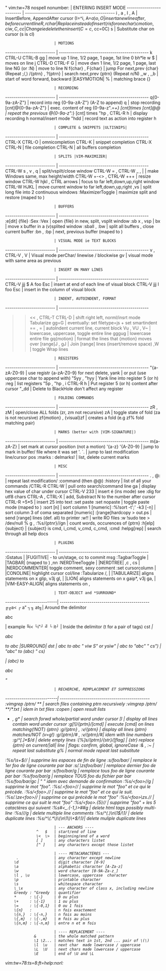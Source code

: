 " vim:tw=78 nospell nonumber:
                          | ENTERING INSERT MODE
------------------------- | ---------------------------------------------
i , a , I , A             | InsertBefore, AppendAfter cursor (I=^i, A=$a)
o , O                     | insert a new line after, before current line
R , r{char}               | Replace instead of insert (r is for one char)
c{motion} , ciw , C , cc  | Change ie delete then insert (C=c$, cc=0C)
s                         | Substitute char on cursor (s is cl)

                          | MOTIONS
------------------------- | ---------------------------------------------
    k  CTRL-U  CTRL-B  gg | move up  1 line, 1/2 page, 1 page, 1st line
0 bh*le w $               | moves on line
    j  CTRL-D  CTRL-F  G  | move dwn 1 line, 1/2 page, 1 page, last line
NG (or :N)                | move to line N
f{char} , F{char}         | jump For next,prev {char} (Repeat ;/,)
/{ptrn} , ?{ptrn}         | search   next,prev {ptrn} (Repeat n/N)
,,w   ,   ,,b             | start of word forward, backward |EASYMOTION|
%                         | matching brace {}[]()

                          | RECORDING
------------------------- | ---------------------------------------------
q{0-9a-zA-Z"}             | record into reg {0-9a-zA-Z"} (A-Z to append)
q                         | stop recording
[cnt]@{0-9a-zA-Z"}        | exec. content of reg {0-9a-z".=*+} [cnt]times
[cnt]@@                   | repeat the previous @{0-9a-z":*} [cnt] times
"hp , CTRL-R h            | display recording h normal/insert mode
"hdd                      | record text as action into register h

                          | COMPLETE & SNIPPETS |ULTISNIPS|
------------------------- | ---------------------------------------------
CTRL-X CTRL-O             | omnicompletion
CTRL-K                    | snippet completion
CTRL-X CTRL-N             | file completion
       CTRL-N             | all buffers completion

                          | SPLITS |VIM-MAXIMIZER|
------------------------- | ---------------------------------------------
CTRL-W s , v , q          | split/vspilt/close window
CTRL-W =   , CTRL-W _ , | | make Windows same, max height/width
CTRL-W +-<> , CTRL-W +++  | resize window
CTRL-W hjkl , CTRL arrows | focus to far left,down,up,right window
CTRL-W HJKL               | move current window to far left,down,up,right
,vs                       | split long file into 2 continuous windows
:MaximizerToggle          | maximize split and restore (maped to <F4>)

                          | BUFFERS
------------------------- | ---------------------------------------------
:e[dit] {file}  :Sex :Vex | open {file} in new, split, vsplit window
:sb x , vsp | bx          | move x buffer in a (v)splited window
:sball , :bw              | split all buffers , close current buffer
:bn , :bp                 | next, previous buffer (maped to <F2> <F3>)

                          | VISUAL MODE ie TEXT BLOCKS
------------------------- | ---------------------------------------------
v , CTRL-V  , V           | Visual mode perChar/ linewise / blockwise
gv                        | visual mode with same area as previous

                          | INSERT ON MANY LINES
------------------------- | ---------------------------------------------
CTRL-V  jjj $ A foo Esc   | insert at end of each line of visual block
CTRL-V  jjj I foo Esc     | insert in the column of visual block

                          | INDENT, AUTOINDENT, FORMAT
------------------------- | ---------------------------------------------
>>  << , CTRL-T  CTRL-D   | shift right left, norml/insrt mode Tabularize
gg=G                      | eventually: set filetype=js + set smartindent
== , =                    | autoIndent current line, current block
Vu , VU , V~              | lowercase, uppercase, toggle entire line
gggug                     | lowercase entire file
gq{motion}                | format the lines that {motion} moves over
[range]J , gJ             | Join [range] lines (insert/remove space)
,W                        | toggle Wrap lines

                          | REGISTERS
------------------------- | ---------------------------------------------
"{a-zA-Z0-9}              | use registr {a-zA-Z0-9} for next delete, yank
                          |    or put (use uppercase char to append with)
"5yy , "hyy               | Yank line into register 5 (or h)
:reg                      | list registers
"5p  , "hp , i CTRL-R h   | Put register 5 (or h) content after cursor
"_dd                      | Delete to BlackHole don't affect any register

                          | FOLDING COMMANDS
------------------------- | ---------------------------------------------
zR , zM                   | open/close ALL folds (zr, zm not recursive)
zA                        | toggle state of fold (za is not recursive)
zf{motion} , {visual}zf   | creates a fold (e.g zf% fold matching pair)

                          | MARKS (better with |VIM-SIGNATURE|)
------------------------- | ---------------------------------------------
m{a-zA-Z}                 | set mark at cursor position (not a motion)
'{a-z} '{A-Z0-9}          | jump to mark in buffer/ file where it was set
'.     `.                 | jump to last modification line/cursor pos
:marks  : delmarks!       | list, delete current marks

                          | MISC
------------------------- | ---------------------------------------------
.   ,   @:                | repeat last modification/ :command (then @@)
:history                  | list of all your commands
/CTRL-R CTRL-W            | pull <cword> onto search/command line
ga                        | display hex value of char under cursor
CTRL-V 233                | insert é (ins mode) see :dig for utf8 chars
CTRL-A  , CTRL-X          | add, Substract N to the number after cursor
CTRL-R =5*5               | insert 25 into text
:set paste :set nopaste   | toggle paste mode (maped to <F12>)
:sort [n]                 | sort column 1 [numeric]
:%!sort -t';' -k3 [-n]    | sort column 3 of coma separated [numeric]
:[range]hardcopy > out.ps | send [range] lines (def. all) to printer
:w!!                      | write RO files :w !sudo tee > /dev/null %
g<C-G> , :%s/{ptnr}//gn   | count words, occurences of {ptrn}
:h[elp] {subject}         | {subject} is cmd, i_cmd, v_cmd, c_cmd, :cmd
:helpg[rep]               | search through all help docs

                          | PLUGINS
------------------------- | ---------------------------------------------
:Gstatus                  | |FUGITIVE| - to un/stage, cc to commit msg
:TagbarToggle             | |TAGBAR| (maped to <F8>)
,nn      :NERDTreeToggle  | |NERDTREE|
,c<Space>  ,  cs          | |NERDCOMMENTER| toggle comment, sexy comment
:set cursorcolumn         | |CONOLINE| highlight cursor col/line <F10>
:Tabularize /,            | |TABULARIZE| aligns statements on x
glip,  v3j gl,            | |LION| aligns statements on x
gaip*, v3j ga,            | |VIM-EASY-ALIGN| aligns statements on ,

                          | TEXT-OBJECT and *SURROUND*
--------------------------| ---------------------------------------------
╔╓a<   ┌  a"  ┐╖       at╗| Around the delimitor
 <p id= " xy " > abc </p> |    example
  ╚i<    └i"┘ ╝ └ it┘     | Inside the delimitor (t for a pair of tags)
cst<i>                    | <p>abc</p> to <i>abc</i>  |SURROUND|
dst                       | <i>abc</i> to abc            "
viw S" or ysiw"           | abc to "abc"                 "
cs")                      | "abc" to (abc)               "
cs)<p>                    | (abc) to <p>abc</p>          "

                          | RECHERCHE, REMPLACEMENT ET SUPPRESSIONS
--------------------------| ---------------------------------------------
:vimgrep /ptrn/ **        | search files containing ptrn recursively
:vimgrep /ptrn/ **/*.txt  |  idem in txt files
       :copen             |  open result lists
* , g*                    | search forwd whole/partial word under cursor
[I                        | display all lines contain word under cursor
:g[!]/{prtn}/[cmd]        | execute [cmd] on lines matching(!NOT) {ptrn}
:g/{ptrn}    , :v/{ptrn}  | display all lines {ptrn} matches/NOT (v=g!)
:g/{ptrn}/#  , :v/{ptrn}/#|   idem with line numbers
:g/^[\.]*$/d              | delete empty lines
:[%]s/{ptrn}/{str}/[flag] | {str} replace {ptrn} on current/|all| line
                          | flags: *c*onfirm, *g*lobal, *i*gnoreCase
:& , :~                   | repeat last substitute
g%                        | normal mode repeat last substitute

:%s/\s\+$//               | supprime les espaces de fin de ligne
:s/foo/bar/               | remplace le 1er  foo de ligne courante par bar
:s/.*\zsfoo/bar/          | remplace dernier foo de ligne courante par bar
:s/foo/bar/g              | remplace tous foo de ligne courante par bar
:%s/foo/bar/g             | remplace TOUS foo du fichier par bar
:%s/foo/bar/gc            | " " idem avec demande de confirmation
:%s/\<foo\>//g            | supprime le mot "foo".
:%s/.*\<foo\>//           | supprime le mot "foo" et ce qui le précède.
:%s/\<foo\>.*//           | supprime le mot "foo" et ce qui le suit.
:%s/.*\ze\<foo\>//        | supprime ce qui précède le mot "foo"
:%s/\<foo\>\zs.*//        | supprime ce qui suit le mot "foo"
:%s/\<foo\>.\{5}//        | supprime "foo" + les 5 catactères qui suivent
:%s#<\_.\{-1,}>##g        | delete html tags possibly multi-line
:%s/<!--\_p\{-}-->//g     | delete multiple line comments
:%s/^\(.*\)\n\1$/\1/      | delete duplicate lines
:%s/^\(.*\)\(\n\1\)\+$/\1/| delete muliple duplicate lines

                          | --- ANCHORS ----
                  ^   $   | start/end of line
                  \<  \>  | beginning/end of a word
                  [ ]     | any characters listet
                  [^ ]    | any characters except those listet

                          | ---- METACARACTÈRES ---
         .                | any character except newline
        \d                | digit character [0-9]
        \a                | alphabetic character [A-Za-z]
        \w                | word character [0-9A-Za-z_]
        \l , \u           | lowercase, uppercase  character
        \p                | printable character
        \s                | whitespace character
        \_\x              | any character of class x, including newline
        Greedy : ^Greedy  | quantifier
        *      : \{-}     | 0 ou plus
        \+     : \{-1}    | 1 ou plus
        \=     : \{-0,1}  | 0 ou 1 fois
        \{n}   :          | n fois exactement
        \{n,}  : \{-n,}   | n fois au moins
        \{,m}  : \{-,m}   | m fois au plus
        \{n,m} : \{-n,m}  | entre n et m fois

                          | ---- REPLACEMENT ----
                 &        | the whole matched pattern
                 \1 \2... | matches text in 1st, 2nd ... pair of \(\)
                 \l  \u   | next char  made lowercase / uppercase
                 \L  \U   | next chars made lowercase / uppercase
                 \E       | end of \U and \L

vim:tw=78:ts=8:ft=help:norl:
